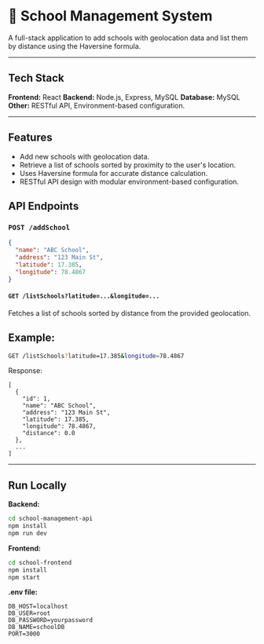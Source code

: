 

# 🏫 School Management System

A full-stack application to add schools with geolocation data and list them by distance using the Haversine formula.

---


##  Tech Stack

**Frontend:** React
**Backend:** Node.js, Express, MySQL 
**Database:** MySQL
**Other:** RESTful API, Environment-based configuration.

---
## Features

- Add new schools with geolocation data.
- Retrieve a list of schools sorted by proximity to the user's location.
- Uses Haversine formula for accurate distance calculation.
- RESTful API design with modular environment-based configuration.

##  API Endpoints

### `POST /addSchool`

```json
{
  "name": "ABC School",
  "address": "123 Main St",
  "latitude": 17.385,
  "longitude": 78.4867
}
````

#### `GET /listSchools?latitude=...&longitude=...`

Fetches a list of schools sorted by distance from the provided geolocation.

## Example:

```bash
GET /listSchools?latitude=17.385&longitude=78.4867
```

Response:
```
[
  {
    "id": 1,
    "name": "ABC School",
    "address": "123 Main St",
    "latitude": 17.385,
    "longitude": 78.4867,
    "distance": 0.0
  },
  ...
]

```

---

##  Run Locally

**Backend:**

```bash
cd school-management-api
npm install
npm run dev
```

**Frontend:**

```bash
cd school-frontend
npm install
npm start
```

**.env file:**

```env
DB_HOST=localhost
DB_USER=root
DB_PASSWORD=yourpassword
DB_NAME=schoolDB
PORT=3000

```
